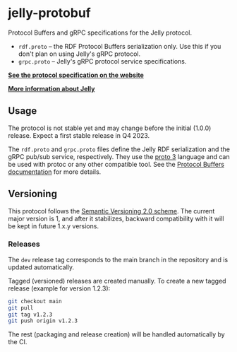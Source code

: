 # jelly-protobuf

Protocol Buffers and gRPC specifications for the Jelly protocol.

- `rdf.proto` – the RDF Protocol Buffers serialization only. Use this if you don't plan on using Jelly's gRPC protocol.
- `grpc.proto` – Jelly's gRPC protocol service specifications.

**[See the protocol specification on the website](https://w3id.org/jelly/latest/specification/)**

**[More information about Jelly](https://w3id.org/jelly/latest/)**

## Usage

The protocol is not stable yet and may change before the initial (1.0.0) release. Expect a first stable release in Q4 2023.

The `rdf.proto` and `grpc.proto` files define the Jelly RDF serialization and the gRPC pub/sub service, respectively. They use the [proto 3](https://protobuf.dev/programming-guides/proto3/) language and can be used with protoc or any other compatible tool. See the [Protocol Buffers documentation](https://protobuf.dev/) for more details.

## Versioning

This protocol follows the [Semantic Versioning 2.0 scheme](https://semver.org/). The current major version is 1, and after it stabilizes, backward compatibility with it will be kept in future 1.x.y versions.

### Releases

The `dev` release tag corresponds to the main branch in the repository and is updated automatically.

Tagged (versioned) releases are created manually. To create a new tagged release (example for version 1.2.3):
```sh
git checkout main
git pull
git tag v1.2.3
git push origin v1.2.3
```

The rest (packaging and release creation) will be handled automatically by the CI.
